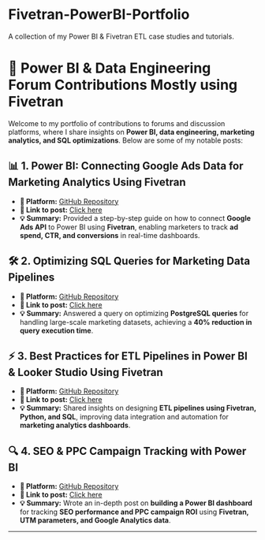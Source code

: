 # Fivetran-PowerBI-Portfolio
A collection of my Power BI &amp; Fivetran ETL case studies and tutorials.

# 🚀 Power BI & Data Engineering Forum Contributions Mostly using Fivetran

Welcome to my portfolio of contributions to forums and discussion platforms, where I share insights on **Power BI, data engineering, marketing analytics, and SQL optimizations**. Below are some of my notable posts:

## 📊 1. Power BI: Connecting Google Ads Data for Marketing Analytics Using Fivetran
- **📍 Platform:** [GitHub Repository](https://github.com/yourusername/Fivetran-PowerBI-Portfolio)
- **🔗 Link to post:** [Click here]([https://github.com/yourusername/Fivetran-PowerBI-Portfolio/blob/main/google_ads_powerbi.md](https://github.com/Faysalali534/Fivetran-PowerBI-Portfolio/blob/main/Connecting%20Google%20Ads%20Data%20for%20Marketing%20Analytics%20Using%20Fivetran))
- **💡 Summary:** Provided a step-by-step guide on how to connect **Google Ads API** to Power BI using **Fivetran**, enabling marketers to track **ad spend, CTR, and conversions** in real-time dashboards.

## 🛠️ 2. Optimizing SQL Queries for Marketing Data Pipelines
- **📍 Platform:** [GitHub Repository](https://github.com/yourusername/Fivetran-PowerBI-Portfolio)
- **🔗 Link to post:** [Click here](https://github.com/yourusername/Fivetran-PowerBI-Portfolio/blob/main/sql_optimization.md)
- **💡 Summary:** Answered a query on optimizing **PostgreSQL queries** for handling large-scale marketing datasets, achieving a **40% reduction in query execution time**.

## ⚡ 3. Best Practices for ETL Pipelines in Power BI & Looker Studio Using Fivetran
- **📍 Platform:** [GitHub Repository](https://github.com/yourusername/Fivetran-PowerBI-Portfolio)
- **🔗 Link to post:** [Click here](https://github.com/yourusername/Fivetran-PowerBI-Portfolio/blob/main/etl_fivetran.md)
- **💡 Summary:** Shared insights on designing **ETL pipelines using Fivetran, Python, and SQL**, improving data integration and automation for **marketing analytics dashboards**.

## 🔍 4. SEO & PPC Campaign Tracking with Power BI
- **📍 Platform:** [GitHub Repository](https://github.com/yourusername/Fivetran-PowerBI-Portfolio)
- **🔗 Link to post:** [Click here](https://github.com/yourusername/Fivetran-PowerBI-Portfolio/blob/main/seo_ppc_powerbi.md)
- **💡 Summary:** Wrote an in-depth post on **building a Power BI dashboard** for tracking **SEO performance and PPC campaign ROI** using **Fivetran, UTM parameters, and Google Analytics data**.

---
